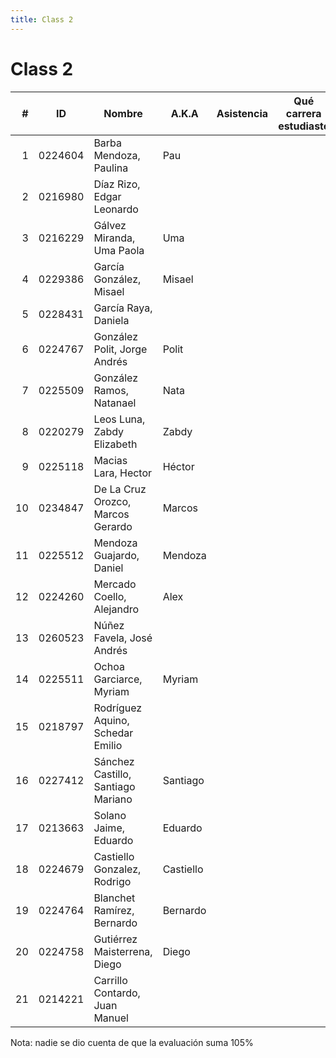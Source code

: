 ```yaml
---
title: Class 2
---
```

Class 2
=======

|  # | ID      | Nombre                             | A.K.A     | Asistencia | Qué carrera estudiaste |
|---:|---------|------------------------------------|-----------|------------|------------------------|
|  1 | 0224604 | Barba Mendoza, Paulina             | Pau       |            |                        |
|  2 | 0216980 | Díaz Rizo, Edgar Leonardo          |           |            |                        | 
|  3 | 0216229 | Gálvez Miranda, Uma Paola          | Uma       |            |                        | 
|  4 | 0229386 | García González, Misael            | Misael    |            |                        |
|  5 | 0228431 | García Raya, Daniela               |           |            |                        |
|  6 | 0224767 | González Polit, Jorge Andrés       | Polit     |            |                        | 
|  7 | 0225509 | González Ramos, Natanael           | Nata      |            |                        | 
|  8 | 0220279 | Leos Luna, Zabdy Elizabeth         | Zabdy     |            |                        |
|  9 | 0225118 | Macias Lara, Hector                | Héctor    |            |                        |
| 10 | 0234847 | De La Cruz Orozco, Marcos Gerardo  | Marcos    |            |                        |
| 11 | 0225512 | Mendoza Guajardo, Daniel           | Mendoza   |            |                        |
| 12 | 0224260 | Mercado Coello, Alejandro          | Alex      |            |                        | 
| 13 | 0260523 | Núñez Favela, José Andrés          |           |            |                        |
| 14 | 0225511 | Ochoa Garciarce, Myriam            | Myriam    |            |                        | 
| 15 | 0218797 | Rodríguez Aquino, Schedar Emilio   |           |            |                        | 
| 16 | 0227412 | Sánchez Castillo, Santiago Mariano | Santiago  |            |                        |
| 17 | 0213663 | Solano Jaime, Eduardo              | Eduardo   |            |                        |
| 18 | 0224679 | Castiello Gonzalez, Rodrigo        | Castiello |            |                        |
| 19 | 0224764 | Blanchet Ramírez, Bernardo         | Bernardo  |            |                        |
| 20 | 0224758 | Gutiérrez Maisterrena, Diego       | Diego     |            |                        |
| 21 | 0214221 | Carrillo Contardo, Juan Manuel     |           |            |                        |

Nota: nadie se dio cuenta de que la evaluación suma 105%

